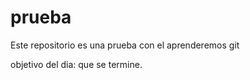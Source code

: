 # prueba

Este repositorio es una prueba con el aprenderemos git



objetivo del dia: que se termine.
